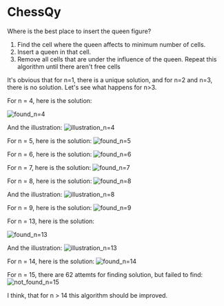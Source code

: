 # ChessQy

Where is the best place to insert the queen figure?

1) Find the cell where the queen affects to minimum number of cells.
2) Insert a queen in that cell.
3) Remove all cells that are under the influence of the queen.
Repeat this algorithm until there aren't free cells

It's obvious that for n=1, there is a unique solution, and for n=2 and n=3, there is no solution.
Let's see what happens for n>3.

For n = 4, here is the solution:

![found_n=4](https://github.com/haykagha/ChessQy/assets/50166655/f5bb8bee-e8d1-4d29-9faf-031b0aeb794b)

And the illustration:
![illustration_n=4](https://github.com/haykagha/ChessQy/assets/50166655/5bbf3163-472d-4f15-ac01-0d082d1309f5)

For n = 5, here is the solution:
![found_n=5](https://github.com/haykagha/ChessQy/assets/50166655/451ebb69-c915-4200-adeb-b545c3920b83)

For n = 6, here is the solution:
![found_n=6](https://github.com/haykagha/ChessQy/assets/50166655/65d824f1-c200-4ec8-8215-421608da19d2)

For n = 7, here is the solution:
![found_n=7](https://github.com/haykagha/ChessQy/assets/50166655/c9007f11-44cc-470c-a073-298ba3d8f2c7)

For n = 8, here is the solution:
![found_n=8](https://github.com/haykagha/ChessQy/assets/50166655/f0fc9dee-a88b-4cbf-8ec7-a5a007896b7b)

And the illustration:
![illustration_n=8](https://github.com/haykagha/ChessQy/assets/50166655/149eee75-74c2-4075-bd36-3d305d8acb9b)

For n = 9, here is the solution:
![found_n=9](https://github.com/haykagha/ChessQy/assets/50166655/86deafc1-4875-4550-9b5c-68b957d1b039)


For n = 13, here is the solution:

![found_n=13](https://github.com/haykagha/ChessQy/assets/50166655/e152f752-d3d3-454d-9c66-cf04d03cde40)

And the illustration:
![illustration_n=13](https://github.com/haykagha/ChessQy/assets/50166655/94f65cb7-ab29-4b40-b19e-9fdad5ec7db3)

For n = 14, here is the solution:
![found_n=14](https://github.com/haykagha/ChessQy/assets/50166655/49ef0f35-7c86-438d-9fe2-0193ceba7798)

For n = 15, there are 62 attemts for finding solution, but failed to find:
![not_found_n=15](https://github.com/haykagha/ChessQy/assets/50166655/843742b2-fefe-4d8d-a8cd-42762759f298)

I think, that for n > 14 this algorithm should be improved.


